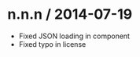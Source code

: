 
n.n.n / 2014-07-19
==================

 * Fixed JSON loading in component
 * Fixed typo in license
